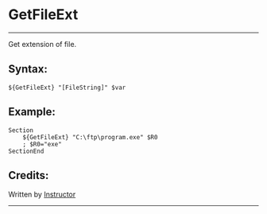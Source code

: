 # GetFileExt

---

Get extension of file.

## Syntax:

	${GetFileExt} "[FileString]" $var

## Example:

	Section
		${GetFileExt} "C:\ftp\program.exe" $R0
		; $R0="exe"
	SectionEnd

## Credits:

Written by [Instructor](1)

---

[1]: http://nsis.sourceforge.net/User:Instructor